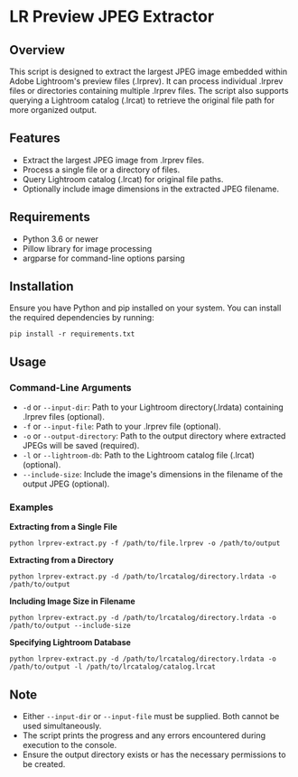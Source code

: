 # LR Preview JPEG Extractor

## Overview
This script is designed to extract the largest JPEG image embedded within Adobe Lightroom's preview files (.lrprev). It can process individual .lrprev files or directories containing multiple .lrprev files. The script also supports querying a Lightroom catalog (.lrcat) to retrieve the original file path for more organized output.

## Features
- Extract the largest JPEG image from .lrprev files.
- Process a single file or a directory of files.
- Query Lightroom catalog (.lrcat) for original file paths.
- Optionally include image dimensions in the extracted JPEG filename.

## Requirements
- Python 3.6 or newer
- Pillow library for image processing
- argparse for command-line options parsing

## Installation
Ensure you have Python and pip installed on your system. You can install the required dependencies by running:

```
pip install -r requirements.txt
```

## Usage

### Command-Line Arguments
- `-d` or `--input-dir`: Path to your Lightroom directory(.lrdata) containing .lrprev files (optional).
- `-f` or `--input-file`: Path to your .lrprev file (optional).
- `-o` or `--output-directory`: Path to the output directory where extracted JPEGs will be saved (required).
- `-l` or `--lightroom-db`: Path to the Lightroom catalog file (.lrcat) (optional).
- `--include-size`: Include the image's dimensions in the filename of the output JPEG (optional).

### Examples

**Extracting from a Single File**

```
python lrprev-extract.py -f /path/to/file.lrprev -o /path/to/output
```

**Extracting from a Directory**

```
python lrprev-extract.py -d /path/to/lrcatalog/directory.lrdata -o /path/to/output
```

**Including Image Size in Filename**

```
python lrprev-extract.py -d /path/to/lrcatalog/directory.lrdata -o /path/to/output --include-size
```

**Specifying Lightroom Database**

```
python lrprev-extract.py -d /path/to/lrcatalog/directory.lrdata -o /path/to/output -l /path/to/lrcatalog/catalog.lrcat
```

## Note
- Either `--input-dir` or `--input-file` must be supplied. Both cannot be used simultaneously.
- The script prints the progress and any errors encountered during execution to the console.
- Ensure the output directory exists or has the necessary permissions to be created.